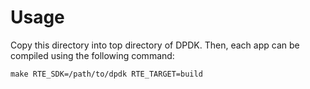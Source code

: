 
Usage
=====

Copy this directory into top directory of DPDK. Then, each app can be compiled
using the following command:

	make RTE_SDK=/path/to/dpdk RTE_TARGET=build

